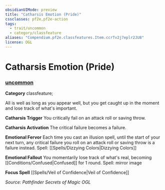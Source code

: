 ```yaml
---
obsidianUIMode: preview
title: "Catharsis Emotion (Pride)"
cssclasses: pf2e,pf2e-action
tags:
  - trait/uncommon
  - category/classfeature
aliases: "Compendium.pf2e.classfeatures.Item.ccrTv2j7eplr2JU8"
license: OGL
---
```

# Catharsis Emotion (Pride)

### [uncommon](uncommon.md "Uncommon Rarity Trait")

**Category** classfeature; 




All is well as long as you appear well, but you get caught up in the moment and lose track of what's important.

**Catharsis Trigger** You critically fail on an attack roll or saving throw.

**Catharsis Activation** The critical failure becomes a failure.

**Emotional Fervor** Each time you cast an illusion spell, until the start of your next turn, any critical failure you roll on an attack roll or saving throw is a failure instead. Spell: [[Spells/Dizzying Colors|Dizzying Colors]]

**Emotional Fallout** You momentarily lose track of what's real, becoming [[Conditions/Confused|Confused]] for 1 round. Spell: mirror image

**Focus Spell** [[Spells/Veil of Confidence|Veil of Confidence]]

*Source: Pathfinder Secrets of Magic*
*OGL*